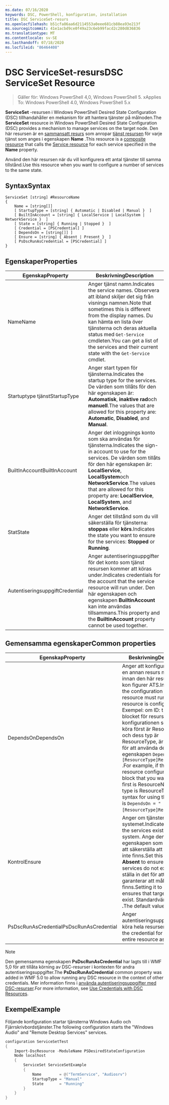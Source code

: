 ```yaml
---
ms.date: 07/16/2020
keywords: DSC, PowerShell, konfiguration, installation
title: DSC ServiceSet-resurs
ms.openlocfilehash: b51cfa86aa6d2114553a0eee681cb88ea93e213f
ms.sourcegitcommit: 41e1acbd9ce0f49a23c6eb99facd2c280d836836
ms.translationtype: MT
ms.contentlocale: sv-SE
ms.lasthandoff: 07/18/2020
ms.locfileid: "86464408"
---
```

# <a name="dsc-serviceset-resource"></a><span data-ttu-id="288a1-103">DSC ServiceSet-resurs</span><span class="sxs-lookup"><span data-stu-id="288a1-103">DSC ServiceSet Resource</span></span>

> <span data-ttu-id="288a1-104">Gäller för: Windows PowerShell 4,0, Windows PowerShell 5. x</span><span class="sxs-lookup"><span data-stu-id="288a1-104">Applies To: Windows PowerShell 4.0, Windows PowerShell 5.x</span></span>

<span data-ttu-id="288a1-105">**ServiceSet** -resursen i Windows PowerShell Desired State Configuration (DSC) tillhandahåller en mekanism för att hantera tjänster på målnoden.</span><span class="sxs-lookup"><span data-stu-id="288a1-105">The **ServiceSet** resource in Windows PowerShell Desired State Configuration (DSC) provides a mechanism to manage services on the target node.</span></span> <span data-ttu-id="288a1-106">Den här resursen är en [sammansatt resurs](../../../resources/authoringResourceComposite.md) som anropar [tjänst resursen](serviceResource.md) för varje tjänst som anges i egenskapen **Name** .</span><span class="sxs-lookup"><span data-stu-id="288a1-106">This resource is a [composite resource](../../../resources/authoringResourceComposite.md) that calls the [Service resource](serviceResource.md) for each service specified in the **Name** property.</span></span>

<span data-ttu-id="288a1-107">Använd den här resursen när du vill konfigurera ett antal tjänster till samma tillstånd.</span><span class="sxs-lookup"><span data-stu-id="288a1-107">Use this resource when you want to configure a number of services to the same state.</span></span>

## <a name="syntax"></a><span data-ttu-id="288a1-108">Syntax</span><span class="sxs-lookup"><span data-stu-id="288a1-108">Syntax</span></span>

```Syntax
ServiceSet [string] #ResourceName
{
    Name = [string[]]
    [ StartupType = [string] { Automatic | Disabled | Manual }  ]
    [ BuiltInAccount = [string] { LocalService | LocalSystem | NetworkService }  ]
    [ State = [string] { Running | Stopped }  ]
    [ Credential = [PSCredential] ]
    [ DependsOn = [string[]] ]
    [ Ensure = [string] { Absent | Present }  ]
    [ PsDscRunAsCredential = [PSCredential] ]
}
```

## <a name="properties"></a><span data-ttu-id="288a1-109">Egenskaper</span><span class="sxs-lookup"><span data-stu-id="288a1-109">Properties</span></span>

|<span data-ttu-id="288a1-110">Egenskap</span><span class="sxs-lookup"><span data-stu-id="288a1-110">Property</span></span> |<span data-ttu-id="288a1-111">Beskrivning</span><span class="sxs-lookup"><span data-stu-id="288a1-111">Description</span></span> |
|---|---|
|<span data-ttu-id="288a1-112">Name</span><span class="sxs-lookup"><span data-stu-id="288a1-112">Name</span></span> |<span data-ttu-id="288a1-113">Anger tjänst namn.</span><span class="sxs-lookup"><span data-stu-id="288a1-113">Indicates the service names.</span></span> <span data-ttu-id="288a1-114">Observera att ibland skiljer det sig från visnings namnen.</span><span class="sxs-lookup"><span data-stu-id="288a1-114">Note that sometimes this is different from the display names.</span></span> <span data-ttu-id="288a1-115">Du kan hämta en lista över tjänsterna och deras aktuella status med `Get-Service` cmdleten.</span><span class="sxs-lookup"><span data-stu-id="288a1-115">You can get a list of the services and their current state with the `Get-Service` cmdlet.</span></span> |
|<span data-ttu-id="288a1-116">Startuptype tjänst</span><span class="sxs-lookup"><span data-stu-id="288a1-116">StartupType</span></span> |<span data-ttu-id="288a1-117">Anger start typen för tjänsterna.</span><span class="sxs-lookup"><span data-stu-id="288a1-117">Indicates the startup type for the services.</span></span> <span data-ttu-id="288a1-118">De värden som tillåts för den här egenskapen är: **Automatisk**, **inaktive rad**och **manuell**.</span><span class="sxs-lookup"><span data-stu-id="288a1-118">The values that are allowed for this property are: **Automatic**, **Disabled**, and **Manual**.</span></span> |
|<span data-ttu-id="288a1-119">BuiltInAccount</span><span class="sxs-lookup"><span data-stu-id="288a1-119">BuiltInAccount</span></span> |<span data-ttu-id="288a1-120">Anger det inloggnings konto som ska användas för tjänsterna.</span><span class="sxs-lookup"><span data-stu-id="288a1-120">Indicates the sign-in account to use for the services.</span></span> <span data-ttu-id="288a1-121">De värden som tillåts för den här egenskapen är: **LocalService**, **LocalSystem**och **NetworkService**.</span><span class="sxs-lookup"><span data-stu-id="288a1-121">The values that are allowed for this property are: **LocalService**, **LocalSystem**, and **NetworkService**.</span></span> |
|<span data-ttu-id="288a1-122">Stat</span><span class="sxs-lookup"><span data-stu-id="288a1-122">State</span></span> |<span data-ttu-id="288a1-123">Anger det tillstånd som du vill säkerställa för tjänsterna: **stoppas** eller **körs**.</span><span class="sxs-lookup"><span data-stu-id="288a1-123">Indicates the state you want to ensure for the services: **Stopped** or **Running**.</span></span> |
|<span data-ttu-id="288a1-124">Autentiseringsuppgift</span><span class="sxs-lookup"><span data-stu-id="288a1-124">Credential</span></span> |<span data-ttu-id="288a1-125">Anger autentiseringsuppgifter för det konto som tjänst resursen kommer att köras under.</span><span class="sxs-lookup"><span data-stu-id="288a1-125">Indicates credentials for the account that the service resource will run under.</span></span> <span data-ttu-id="288a1-126">Den här egenskapen och egenskapen **BuiltinAccount** kan inte användas tillsammans.</span><span class="sxs-lookup"><span data-stu-id="288a1-126">This property and the **BuiltinAccount** property cannot be used together.</span></span> |

## <a name="common-properties"></a><span data-ttu-id="288a1-127">Gemensamma egenskaper</span><span class="sxs-lookup"><span data-stu-id="288a1-127">Common properties</span></span>

|<span data-ttu-id="288a1-128">Egenskap</span><span class="sxs-lookup"><span data-stu-id="288a1-128">Property</span></span> |<span data-ttu-id="288a1-129">Beskrivning</span><span class="sxs-lookup"><span data-stu-id="288a1-129">Description</span></span> |
|---|---|
|<span data-ttu-id="288a1-130">DependsOn</span><span class="sxs-lookup"><span data-stu-id="288a1-130">DependsOn</span></span> |<span data-ttu-id="288a1-131">Anger att konfigurationen av en annan resurs måste köras innan den här resursen har kon figurer ATS.</span><span class="sxs-lookup"><span data-stu-id="288a1-131">Indicates that the configuration of another resource must run before this resource is configured.</span></span> <span data-ttu-id="288a1-132">Exempel: om ID: t för skript blocket för resurs konfigurationen som du vill köra först är ResourceName och dess typ är ResourceType, är syntaxen för att använda den här egenskapen `DependsOn = "[ResourceType]ResourceName"` .</span><span class="sxs-lookup"><span data-stu-id="288a1-132">For example, if the ID of the resource configuration script block that you want to run first is ResourceName and its type is ResourceType, the syntax for using this property is `DependsOn = "[ResourceType]ResourceName"`.</span></span> |
|<span data-ttu-id="288a1-133">Kontrol</span><span class="sxs-lookup"><span data-stu-id="288a1-133">Ensure</span></span> |<span data-ttu-id="288a1-134">Anger om tjänsterna finns i systemet.</span><span class="sxs-lookup"><span data-stu-id="288a1-134">Indicates whether the services exist on the system.</span></span> <span data-ttu-id="288a1-135">Ange den här egenskapen som **saknas** för att säkerställa att tjänsterna inte finns.</span><span class="sxs-lookup"><span data-stu-id="288a1-135">Set this property to **Absent** to ensure that the services do not exist.</span></span> <span data-ttu-id="288a1-136">Att ställa in det för att **Visa** garanterar att mål tjänsterna finns.</span><span class="sxs-lookup"><span data-stu-id="288a1-136">Setting it to **Present** ensures that target services exist.</span></span> <span data-ttu-id="288a1-137">Standardvärdet finns **.**</span><span class="sxs-lookup"><span data-stu-id="288a1-137">The default value is **Present**.</span></span> |
|<span data-ttu-id="288a1-138">PsDscRunAsCredential</span><span class="sxs-lookup"><span data-stu-id="288a1-138">PsDscRunAsCredential</span></span> |<span data-ttu-id="288a1-139">Anger autentiseringsuppgifter för att köra hela resursen som.</span><span class="sxs-lookup"><span data-stu-id="288a1-139">Sets the credential for running the entire resource as.</span></span> |

> [!NOTE]
> <span data-ttu-id="288a1-140">Den gemensamma egenskapen **PsDscRunAsCredential** har lagts till i WMF 5,0 för att tillåta körning av DSC-resurser i kontexten för andra autentiseringsuppgifter.</span><span class="sxs-lookup"><span data-stu-id="288a1-140">The **PsDscRunAsCredential** common property was added in WMF 5.0 to allow running any DSC resource in the context of other credentials.</span></span> <span data-ttu-id="288a1-141">Mer information finns i [använda autentiseringsuppgifter med DSC-resurser](../../../configurations/runasuser.md).</span><span class="sxs-lookup"><span data-stu-id="288a1-141">For more information, see [Use Credentials with DSC Resources](../../../configurations/runasuser.md).</span></span>

## <a name="example"></a><span data-ttu-id="288a1-142">Exempel</span><span class="sxs-lookup"><span data-stu-id="288a1-142">Example</span></span>

<span data-ttu-id="288a1-143">Följande konfiguration startar tjänsterna Windows Audio och Fjärrskrivbordstjänster.</span><span class="sxs-lookup"><span data-stu-id="288a1-143">The following configuration starts the "Windows Audio" and "Remote Desktop Services" services.</span></span>

```powershell
configuration ServiceSetTest
{
    Import-DscResource -ModuleName PSDesiredStateConfiguration
    Node localhost
    {
        ServiceSet ServiceSetExample
        {
            Name        = @("TermService", "Audiosrv")
            StartupType = "Manual"
            State       = "Running"
        }
    }
}
```
